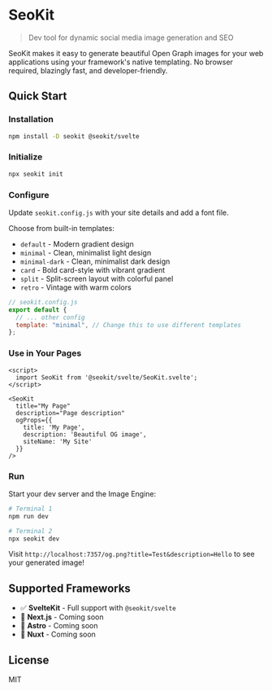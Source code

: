 # SeoKit

> Dev tool for dynamic social media image generation and SEO

SeoKit makes it easy to generate beautiful Open Graph images for your web applications using your framework's native templating. No browser required, blazingly fast, and developer-friendly.

## Quick Start

### Installation

```bash
npm install -D seokit @seokit/svelte
```

### Initialize

```bash
npx seokit init
```

### Configure

Update `seokit.config.js` with your site details and add a font file.

Choose from built-in templates:

- `default` - Modern gradient design
- `minimal` - Clean, minimalist light design
- `minimal-dark` - Clean, minimalist dark design
- `card` - Bold card-style with vibrant gradient
- `split` - Split-screen layout with colorful panel
- `retro` - Vintage with warm colors

```js
// seokit.config.js
export default {
  // ... other config
  template: "minimal", // Change this to use different templates
};
```

### Use in Your Pages

```svelte
<script>
  import SeoKit from '@seokit/svelte/SeoKit.svelte';
</script>

<SeoKit
  title="My Page"
  description="Page description"
  ogProps={{
    title: 'My Page',
    description: 'Beautiful OG image',
    siteName: 'My Site'
  }}
/>
```

### Run

Start your dev server and the Image Engine:

```bash
# Terminal 1
npm run dev

# Terminal 2
npx seokit dev
```

Visit `http://localhost:7357/og.png?title=Test&description=Hello` to see your generated image!

## Supported Frameworks

- ✅ **SvelteKit** - Full support with `@seokit/svelte`
- 🚧 **Next.js** - Coming soon
- 🚧 **Astro** - Coming soon
- 🚧 **Nuxt** - Coming soon

## License

MIT
